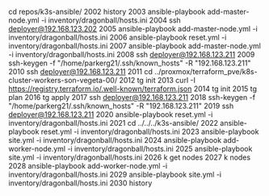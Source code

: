 cd repos/k3s-ansible/
 2002  history
 2003  ansible-playbook add-master-node.yml -i inventory/dragonball/hosts.ini
 2004  ssh deployer@192.168.123.202
 2005  ansible-playbook add-master-node.yml -i inventory/dragonball/hosts.ini
 2006  ansible-playbook reset.yml -i inventory/dragonball/hosts.ini
 2007  ansible-playbook add-master-node.yml -i inventory/dragonball/hosts.ini
 2008  ssh deployer@192.168.123.211
 2009  ssh-keygen -f "/home/parkerg21/.ssh/known_hosts" -R "192.168.123.211"
 2010  ssh deployer@192.168.123.211
 2011  cd ../proxmox/terraform_pve/k8s-cluster-workers-son-vegeta-00/
 2012  tg init
 2013  curl -I https://registry.terraform.io/.well-known/terraform.json
 2014  tg init
 2015  tg plan
 2016  tg apply
 2017  ssh deployer@192.168.123.211
 2018  ssh-keygen -f "/home/parkerg21/.ssh/known_hosts" -R "192.168.123.211"
 2019  ssh deployer@192.168.123.211
 2020  ansible-playbook reset.yml -i inventory/dragonball/hosts.ini
 2021  cd ../../../k3s-ansible/
 2022  ansible-playbook reset.yml -i inventory/dragonball/hosts.ini
 2023  ansible-playbook site.yml -i inventory/dragonball/hosts.ini
 2024  ansible-playbook add-worker-node.yml -i inventory/dragonball/hosts.ini
 2025  ansible-playbook site.yml -i inventory/dragonball/hosts.ini
 2026  k get nodes
 2027  k nodes
 2028  ansible-playbook add-worker-node.yml -i inventory/dragonball/hosts.ini
 2029  ansible-playbook site.yml -i inventory/dragonball/hosts.ini
 2030  history